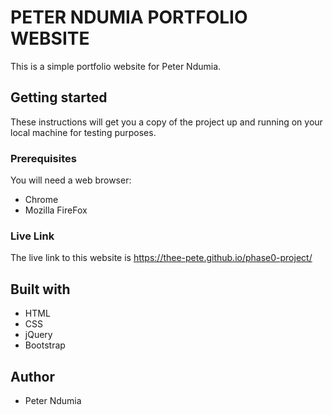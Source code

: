 # PETER NDUMIA PORTFOLIO WEBSITE

This is a simple portfolio website for Peter Ndumia.

## Getting started

These instructions will get you a copy of the project up and running on your local machine for testing purposes.

### Prerequisites

You will need a web browser:
- Chrome
- Mozilla FireFox

### Live Link

The live link to this website is  https://thee-pete.github.io/phase0-project/

## Built with

- HTML
- CSS
- jQuery
- Bootstrap

## Author

- Peter Ndumia
